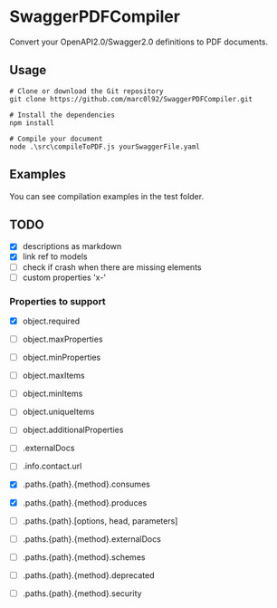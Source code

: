 # SwaggerPDFCompiler
Convert your OpenAPI2.0/Swagger2.0 definitions to PDF documents.

## Usage
```
# Clone or download the Git repository
git clone https://github.com/marc0l92/SwaggerPDFCompiler.git

# Install the dependencies
npm install

# Compile your document
node .\src\compileToPDF.js yourSwaggerFile.yaml
```

## Examples
You can see compilation examples in the test folder.

## TODO
- [x] descriptions as markdown
- [x] link ref to models
- [ ] check if crash when there are missing elements
- [ ] custom properties 'x-'

### Properties to support
- [x] object.required
- [ ] object.maxProperties
- [ ] object.minProperties
- [ ] object.maxItems
- [ ] object.minItems
- [ ] object.uniqueItems
- [ ] object.additionalProperties

- [ ] .externalDocs
- [ ] .info.contact.url

- [x] .paths.{path}.{method}.consumes
- [x] .paths.{path}.{method}.produces
- [ ] .paths.{path}.[options, head, parameters]
- [ ] .paths.{path}.{method}.externalDocs
- [ ] .paths.{path}.{method}.schemes
- [ ] .paths.{path}.{method}.deprecated
- [ ] .paths.{path}.{method}.security
